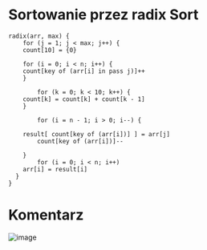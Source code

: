 # Sortowanie przez radix Sort
```
radix(arr, max) {
	for (j = 1; j < max; j++) {
	count[10] = {0}

	for (i = 0; i < n; i++) {
	count[key of (arr[i] in pass j)]++
    }

    	for (k = 0; k < 10; k++) {
	count[k] = count[k] + count[k - 1]
    }

    	for (i = n - 1; i > 0; i--) {

	result[ count[key of (arr[i])] ] = arr[j]
    	count[key of (arr[i])]--

    }
    	for (i = 0; i < n; i++)
	arr[i] = result[i]
  }
}
```
# Komentarz
![image](https://user-images.githubusercontent.com/115026306/208493417-d2eed862-edd8-49fa-891d-1d3730eae83a.png)
